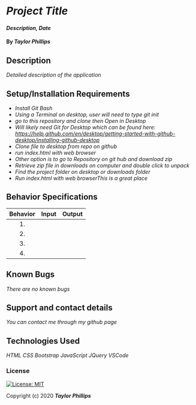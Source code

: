 # _Project Title_

#### _Description, Date_

#### By _**Taylor Phillips**_

## Description

_Detailed description of the application_

## Setup/Installation Requirements

* _Install Git Bash_
* _Using a Terminal on desktop, user will need to type git init_
* _go to this repository and clone then Open in Desktop_
* _Will likely need Git for Desktop which can be found here: https://help.github.com/en/desktop/getting-started-with-github-desktop/installing-github-desktop_
* _Clone file to desktop from repo on github_
* _run index.html with web browser_
* _Other option is to go to Repository on git hub and download zip_
* _Retrieve zip file in downloads on computer and double click to unpack_
* _Find the project folder on desktop or downloads folder_
* _Run index.html with web browserThis is a great place_

## Behavior Specifications

| Behavior  | Input | Output  |
| :-------: | :---: | :-----: |
| 1.        |       |         |
| 2.        |       |         |
| 3.        |       |         |
| 4.        |       |         |

## Known Bugs

_There are no known bugs_

## Support and contact details

_You can contact me through my github page_

## Technologies Used

_HTML_
_CSS_
_Bootstrap_
_JavaScript_
_JQuery_
_VSCode_

### License

[![License: MIT](https://img.shields.io/badge/License-MIT-yellow.svg)](https://opensource.org/licenses/MIT)

Copyright (c) 2020 **_Taylor Phillips_**
